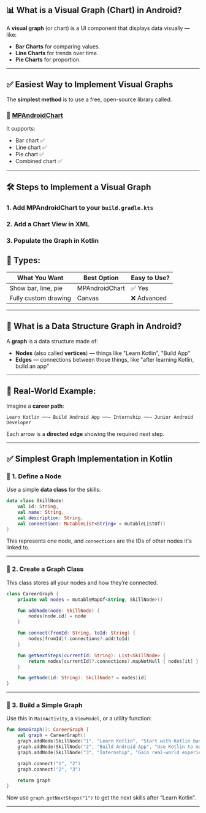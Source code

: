 ## 📊 What is a Visual Graph (Chart) in Android?

A **visual graph** (or chart) is a UI component that displays data visually — like:

* **Bar Charts** for comparing values.
* **Line Charts** for trends over time.
* **Pie Charts** for proportion.

---

## ✅ Easiest Way to Implement Visual Graphs

The **simplest method** is to use a free, open-source library called:

### 🔧 [MPAndroidChart](https://github.com/PhilJay/MPAndroidChart)

It supports:

* Bar chart ✅
* Line chart ✅
* Pie chart ✅
* Combined chart ✅

---

## 🛠 Steps to Implement a Visual Graph

### 1. **Add MPAndroidChart to your `build.gradle.kts`**

### 2. **Add a Chart View in XML**

### 3. **Populate the Graph in Kotlin**


## 🧠 Types:

| What You Want        | Best Option    | Easy to Use? |
| -------------------- | -------------- | ------------ |
| Show bar, line, pie  | MPAndroidChart | ✅ Yes        |
| Fully custom drawing | Canvas         | ❌ Advanced   |

---


## 🧠 What is a Data Structure Graph in Android?

A **graph** is a data structure made of:

* **Nodes** (also called **vertices**) — things like "Learn Kotlin", "Build App"
* **Edges** — connections between those things, like "after learning Kotlin, build an app"

---

## 🔗 Real-World Example:

Imagine a **career path**:

```
Learn Kotlin ──→ Build Android App ──→ Internship ──→ Junior Android Developer
```

Each arrow is a **directed edge** showing the required next step.

---

## ✅ Simplest Graph Implementation in Kotlin

### 🔹 1. Define a Node

Use a simple **data class** for the skills:

```kotlin
data class SkillNode(
    val id: String,
    val name: String,
    val description: String,
    val connections: MutableList<String> = mutableListOf()
)
```

This represents one node, and `connections` are the IDs of other nodes it's linked to.

---

### 🔹 2. Create a Graph Class

This class stores all your nodes and how they’re connected.

```kotlin
class CareerGraph {
    private val nodes = mutableMapOf<String, SkillNode>()

    fun addNode(node: SkillNode) {
        nodes[node.id] = node
    }

    fun connect(fromId: String, toId: String) {
        nodes[fromId]?.connections?.add(toId)
    }

    fun getNextSteps(currentId: String): List<SkillNode> {
        return nodes[currentId]?.connections?.mapNotNull { nodes[it] } ?: emptyList()
    }

    fun getNode(id: String): SkillNode? = nodes[id]
}
```

---

### 🔹 3. Build a Simple Graph

Use this in `MainActivity`, a `ViewModel`, or a utility function:

```kotlin
fun demoGraph(): CareerGraph {
    val graph = CareerGraph()
    graph.addNode(SkillNode("1", "Learn Kotlin", "Start with Kotlin basics"))
    graph.addNode(SkillNode("2", "Build Android App", "Use Kotlin to make apps"))
    graph.addNode(SkillNode("3", "Internship", "Gain real-world experience"))

    graph.connect("1", "2")
    graph.connect("2", "3")

    return graph
}
```

Now use `graph.getNextSteps("1")` to get the next skills after “Learn Kotlin”.

---

